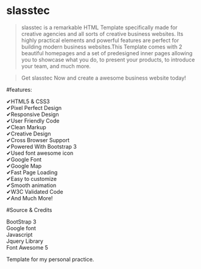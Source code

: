 # slasstec

>slasstec is a remarkable HTML Template specifically made for creative agencies and all sorts of creative business websites. Its highly practical elements and powerful features are perfect for building modern business websites.This Template comes with 2 beautiful homepages and a set of predesigned inner pages allowing you to showcase what you do, to present your products, to introduce your team, and much more.

>Get slasstec Now and create a awesome business website today!


#features:

✔HTML5 & CSS3 <br>
✔Pixel Perfect Design <br>
✔Responsive Design <br>
✔User Friendly Code <br>
✔Clean Markup <br>
✔Creative Design <br>
✔Cross Browser Support <br>
✔Powered With Bootstrap 3 <br>
✔Used font awesome icon <br>
✔Google Font <br>
✔Google Map <br>
✔Fast Page Loading <br>
✔Easy to customize <br>
✔Smooth animation <br>
✔W3C Validated Code <br>
✔And Much More!<br>

#Source & Credits<br>

BootStrap 3 <br>
Google font <br>
Javascript <br>
Jquery Library<br>
Font Awesome 5<br>

Template for my personal practice.
